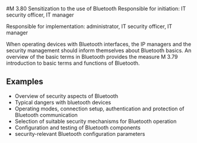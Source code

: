 #M 3.80 Sensitization to the use of Bluetooth
Responsible for initiation: IT security officer, IT manager

Responsible for implementation: administrator, IT security officer, IT manager

When operating devices with Bluetooth interfaces, the IP managers and the security management should inform themselves about Bluetooth basics. An overview of the basic terms in Bluetooth provides the measure M 3.79 introduction to basic terms and functions of Bluetooth.



## Examples 
* Overview of security aspects of Bluetooth
* Typical dangers with bluetooth devices
* Operating modes, connection setup, authentication and protection of Bluetooth communication
* Selection of suitable security mechanisms for Bluetooth operation
* Configuration and testing of Bluetooth components
* security-relevant Bluetooth configuration parameters





